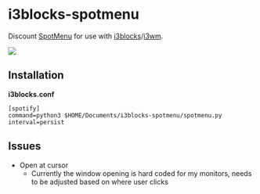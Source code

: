 # i3blocks-spotmenu

Discount <a href="https://github.com/kmikiy/SpotMenu">SpotMenu</a> for use with <a href="https://github.com/vivien/i3blocks">i3blocks</a>/<a href="https://github.com/i3/i3">i3wm</a>.

<img src="/example.gif">

## Installation 

**i3blocks.conf**
```
[spotify]
command=python3 $HOME/Documents/i3blocks-spotmenu/spotmenu.py
interval=persist
```

## Issues 
* Open at cursor
  - Currently the window opening is hard coded for my monitors, needs to be adjusted based on where user clicks
